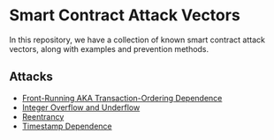 # Smart Contract Attack Vectors

In this repository, we have a collection of known smart contract attack vectors, along with examples and prevention methods.

## Attacks

- [Front-Running AKA Transaction-Ordering Dependence](https://github.com/KadenZipfel/smart-contract-attack-vectors/blob/master/front-running.md)
- [Integer Overflow and Underflow](https://github.com/KadenZipfel/smart-contract-attack-vectors/blob/master/overflow-underflow.md)
- [Reentrancy](https://github.com/KadenZipfel/smart-contract-attack-vectors/blob/master/reentrancy.md)
- [Timestamp Dependence](https://github.com/KadenZipfel/smart-contract-attack-vectors/blob/master/timestamp-dependence.md)
